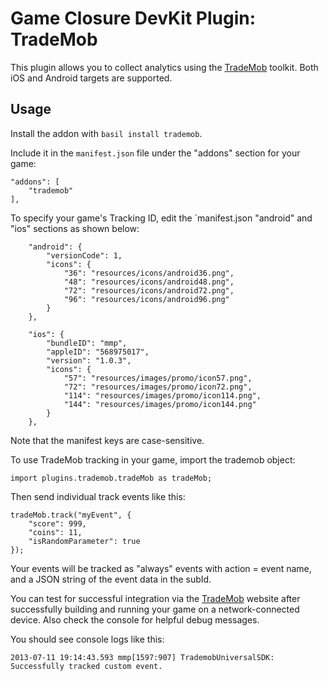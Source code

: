 # Game Closure DevKit Plugin: TradeMob

This plugin allows you to collect analytics using the [TradeMob](https://trademob.atlassian.net/wiki/display/public/Trademob+Wiki+Homepage) toolkit.  Both iOS and Android targets are supported.

## Usage

Install the addon with `basil install trademob`.

Include it in the `manifest.json` file under the "addons" section for your game:

~~~
"addons": [
	"trademob"
],
~~~

To specify your game's Tracking ID, edit the `manifest.json "android" and "ios" sections as shown below:

~~~
	"android": {
		"versionCode": 1,
		"icons": {
			"36": "resources/icons/android36.png",
			"48": "resources/icons/android48.png",
			"72": "resources/icons/android72.png",
			"96": "resources/icons/android96.png"
		}
	},
~~~

~~~
	"ios": {
		"bundleID": "mmp",
		"appleID": "568975017",
		"version": "1.0.3",
		"icons": {
			"57": "resources/images/promo/icon57.png",
			"72": "resources/images/promo/icon72.png",
			"114": "resources/images/promo/icon114.png",
			"144": "resources/images/promo/icon144.png"
		}
	},
~~~

Note that the manifest keys are case-sensitive.

To use TradeMob tracking in your game, import the trademob object:

~~~
import plugins.trademob.tradeMob as tradeMob;
~~~

Then send individual track events like this:

~~~
tradeMob.track("myEvent", {
	"score": 999,
	"coins": 11,
	"isRandomParameter": true
});
~~~

Your events will be tracked as "always" events with action = event name, and a JSON string of the event data in the subId.

You can test for successful integration via the [TradeMob](https://trademob.atlassian.net/wiki/display/public/Trademob+Wiki+Homepage) website after successfully building and running your game on a network-connected device.  Also check the console for helpful debug messages.

You should see console logs like this:

~~~
2013-07-11 19:14:43.593 mmp[1597:907] TrademobUniversalSDK: Successfully tracked custom event.
~~~
